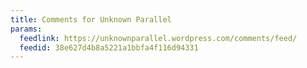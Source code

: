```yaml
---
title: Comments for Unknown Parallel
params:
  feedlink: https://unknownparallel.wordpress.com/comments/feed/
  feedid: 38e627d4b8a5221a1bbfa4f116d94331
---
```


